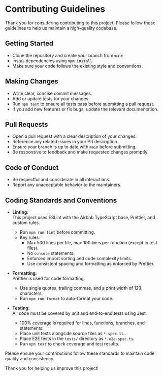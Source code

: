 # Contributing Guidelines

Thank you for considering contributing to this project! 
Please follow these guidelines to help us maintain a high-quality codebase.

## Getting Started

- Clone the repository and create your branch from `main`.
- Install dependencies using `npm install`.
- Make sure your code follows the existing style and conventions.

## Making Changes

- Write clear, concise commit messages.
- Add or update tests for your changes.
- Run `npm test` to ensure all tests pass before submitting a pull request.
- If you add new features or fix bugs, update the relevant documentation.

## Pull Requests

- Open a pull request with a clear description of your changes.
- Reference any related issues in your PR description.
- Ensure your branch is up to date with `main` before submitting.
- Be responsive to feedback and make requested changes promptly.

## Code of Conduct

- Be respectful and considerate in all interactions.
- Report any unacceptable behavior to the maintainers.

## Coding Standards and Conventions

- **Linting:**  
  This project uses ESLint with the Airbnb TypeScript base, Prettier, and custom rules.
    - Run `npm run lint` before committing.
    - Key rules:
        - Max 500 lines per file, max 100 lines per function (except in test files).
        - No `console` statements.
        - Enforced import sorting and code complexity limits.
        - Use consistent spacing and formatting as enforced by Prettier.

- **Formatting:**  
  Prettier is used for code formatting.
    - Use single quotes, trailing commas, and a print width of 120 characters.
    - Run `npm run format` to auto-format your code.

- **Testing:**  
  All code must be covered by unit and end-to-end tests using Jest.
    - 100% coverage is required for lines, functions, branches, and statements.
    - Place unit tests alongside source files as `*.spec.ts`.
    - Place E2E tests in the `tests/` directory as `*.e2e-spec.ts`.
    - Run `npm test` to check coverage and test results.

Please ensure your contributions follow these standards to maintain code quality and consistency.

Thank you for helping us improve this project!

